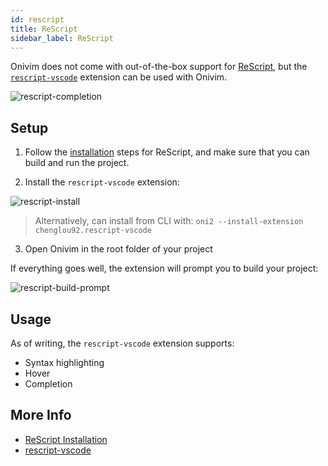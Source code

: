 ```yaml
---
id: rescript
title: ReScript
sidebar_label: ReScript
---
```


Onivim does not come with out-of-the-box support for [ReScript](https://rescript-lang.org), but the [`rescript-vscode`](https://open-vsx.org/extension/chenglou92/rescript-vscode) extension can be used with Onivim.

![rescript-completion](https://user-images.githubusercontent.com/13532591/109860702-5065be00-7c13-11eb-8ebe-6fcbe8d8bd91.png)

## Setup

1) Follow the [installation](https://rescript-lang.org/docs/manual/latest/installation) steps for ReScript, and make sure that you can build and run the project.

2) Install the `rescript-vscode` extension:

![rescript-install](https://user-images.githubusercontent.com/13532591/109860695-4f349100-7c13-11eb-9ef4-aa2078a384bc.png)

> Alternatively, can install from CLI with: `oni2 --install-extension chenglou92.rescript-vscode`

3) Open Onivim in the root folder of your project

If everything goes well, the extension will prompt you to build your project:

![rescript-build-prompt](https://user-images.githubusercontent.com/13532591/109860689-4d6acd80-7c13-11eb-9aac-41d87eb4c1ad.png)

## Usage

As of writing, the `rescript-vscode` extension supports:

- Syntax highlighting
- Hover
- Completion

## More Info

- [ReScript Installation](https://rescript-lang.org/docs/manual/latest/installation)
- [rescript-vscode](https://github.com/rescript-lang/rescript-vscode)

